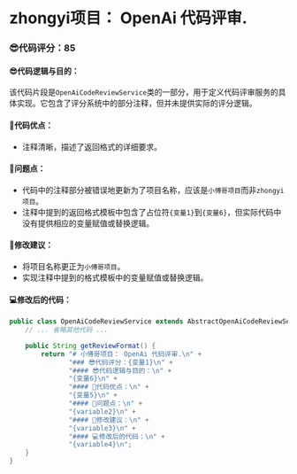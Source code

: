 # zhongyi项目： OpenAi 代码评审.
### 😎代码评分：85
#### 😎代码逻辑与目的：
该代码片段是`OpenAiCodeReviewService`类的一部分，用于定义代码评审服务的具体实现。它包含了评分系统中的部分注释，但并未提供实际的评分逻辑。

#### 🤍代码优点：
- 注释清晰，描述了返回格式的详细要求。

#### 🤔问题点：
- 代码中的注释部分被错误地更新为了项目名称，应该是`小傅哥项目`而非`zhongyi项目`。
- 注释中提到的返回格式模板中包含了占位符`{变量1}`到`{变量6}`，但实际代码中没有提供相应的变量赋值或替换逻辑。

#### 🎯修改建议：
- 将项目名称更正为`小傅哥项目`。
- 实现注释中提到的格式模板中的变量赋值或替换逻辑。

#### 💻修改后的代码：
```java
public class OpenAiCodeReviewService extends AbstractOpenAiCodeReviewService {
    // ... 省略其他代码 ...

    public String getReviewFormat() {
        return "# 小傅哥项目： OpenAi 代码评审.\n" +
               "### 😎代码评分：{变量1}\n" +
               "#### 😎代码逻辑与目的：\n" +
               "{变量6}\n" +
               "#### 🤍代码优点：\n" +
               "{变量5}\n" +
               "#### 🤔问题点：\n" +
               "{variable2}\n" +
               "#### 🎯修改建议：\n" +
               "{variable3}\n" +
               "#### 💻修改后的代码：\n" +
               "{variable4}\n";
    }
}
```